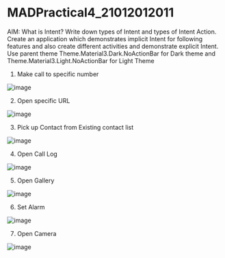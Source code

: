 # MADPractical4_21012012011
AIM: What is Intent? Write down types of Intent and types of Intent Action. Create an application which demonstrates implicit Intent for following features and also create different activities and demonstrate explicit Intent. Use parent theme Theme.Material3.Dark.NoActionBar for Dark theme and Theme.Material3.Light.NoActionBar for Light Theme

1. Make call to specific number

![image](https://user-images.githubusercontent.com/110801454/195147783-c941e8e4-14ce-4011-adb1-e8a900cd9944.png)

2. Open specific URL

![image](https://user-images.githubusercontent.com/110801454/195147880-143c2cfe-f86d-4691-9cd6-588db8fe9553.png)

3. Pick up Contact from Existing contact list

![image](https://user-images.githubusercontent.com/110801454/195147978-2e2930c9-2ddb-44ed-bfec-024f53b387dd.png)

4. Open Call Log

![image](https://user-images.githubusercontent.com/110801454/195148065-e590ed19-2de1-43a9-ad49-d00539dc9368.png)

5. Open Gallery

![image](https://user-images.githubusercontent.com/110801454/195148173-167e5144-3f78-4ac9-a61a-570ac2e0f390.png)

6. Set Alarm

![image](https://user-images.githubusercontent.com/110801454/195148315-bf2b54b1-3510-40ed-b988-07163251a4cb.png)

7. Open Camera

![image](https://user-images.githubusercontent.com/110801454/195148398-8beeeb18-d131-44f7-86f9-758dda8219c6.png)

